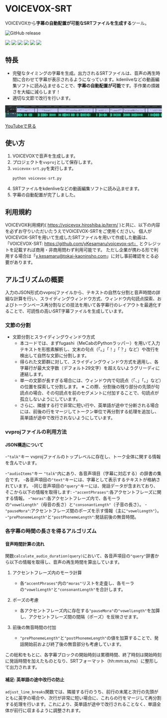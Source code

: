 # VOICEVOX-SRT
VOICEVOXから**字幕の自動配置が可能なSRTファイルを生成する**ツール。

![GitHub release](https://img.shields.io/github/v/release/python/cpython?style=flat)

  <img src="https://img.shields.io/badge/PyTorch-EE4C2C?style=for-the-badge&logo=pytorch&logoColor=white">
  <img src="https://img.shields.io/badge/ONNXRUNTIME GPU-27338e?style=for-the-badge&logoColor=white">
  <img src="https://img.shields.io/badge/Docker-2CA5E0?style=for-the-badge&logo=docker&logoColor=white">
  <img src="https://img.shields.io/badge/Python-FFD43B?style=for-the-badge&logo=python&logoColor=blue">
  <img src="https://img.shields.io/badge/Linux-FCC624?style=for-the-badge&logo=linux&logoColor=black">

<img src="https://img.shields.io/github/v/release/yKesamaru/voicevox-srt?style=for-the-badge&logo=github&logoColor=white">


## 特長
- 完璧なタイミングの字幕を生成。出力されるSRTファイルは、音声の再生時間に合わせて字幕が表示されるようになっています。kdenliveなどの動画編集ソフトに読み込ませることで、**字幕の自動配置が可能**です。手作業の煩雑さを大幅に減らします！
- 適切な文節で改行を行います。

![](assets/2025-02-09-17-32-19.png)

[YouTubeで見る](https://youtu.be/QAqP9a-IJHo)

## 使い方
1. VOICEVOXで音声を生成します。
2. プロジェクトを`vvproj`として保存します。
3. `voicevox-srt.py`を実行します。
   ```python
   python voicevox-srt.py
   ```
4. SRTファイルをkdenliveなどの動画編集ソフトに読み込ませます。
5. 字幕の自動配置が完了しました。

## 利用規約
VOICEVOX利用規約( https://voicevox.hiroshiba.jp/term/ )と共に、以下の内容を必ずお守りいただいたうえでVOICEVOX-SRTをご使用ください。
個人がVOICEVOX-SRTを用いて生成したSRTファイルを用いて作成した動画は、
「VOICEVOX-SRT: https://github.com/yKesamaru/voicevox-srt」
とクレジットを記載すれば商用・非商用問わず利用可能です。
ただし企業が携わる形で利用する場合は「y.kesamaru@tokai-kaoninsho.com」に対し事前確認をとる必要があります。

## アルゴリズムの概要
入力のJSON形式のvvprojファイルから、テキストの自然な分割と音声時間の詳細な計算を行い、スライディングウィンドウ方式、ウィンドウ内句読点探索、およびトークンベース再分割などの技法を用いて各字幕行のレイアウトを最適化することで、可読性の高いSRT字幕ファイルを生成しています。

### 文節の分割
- 文節分割とスライディングウィンドウ方式
  - 本コードでは、まずfugashi（MeCabのPythonラッパー）を用いて入力テキストを形態素解析し、文末の句点（「。」「！」「？」など）や改行を検出して自然な文節に分割します。
  - 得られた文節群に対して、スライディングウィンドウ方式を適用し、各字幕行が最大文字数（デフォルト29文字）を超えないようグリーディに連結します。
  - 単一の文節が長すぎる場合には、ウィンドウ内で句読点（「、」「。」など）の位置を探索して分割します。
    ※ この際、分割後の残り部分の先頭が句読点の場合、その句読点を前のセグメントに付加することで、句読点が孤立しないようにしています。
  - さらに、隣接する行で非常に短い行や、英単語が途中で分断される場合には、前後の行をマージしてトークン単位で再分割する処理を追加し、英単語が途中で改行されないようにしています。

### vvprojファイルの利用方法
#### JSON構造について
-`"talk"`キー
  vvprojファイルのトップレベルに存在し、トーク全体に関する情報を含んでいます。

-`"audioItems"`キー
  `"talk"`内にあり、各音声項目（字幕に対応する）の辞書の集合です。
  -各音声項目の`"text"`キーには、字幕として表示するテキストが格納されています。
  -同じ音声項目の`"query"`キーには、発話データが含まれており、そこから以下の情報を取得します:
    -`"accentPhrases"`:各アクセントフレーズに関する情報。
    -`"moras"`:各アクセントフレーズ内で、各モーラの`"vowelLength"`（母音の長さ）と`"consonantLength"`（子音の長さ）。
    -`"pauseMora"`:アクセントフレーズ間のポーズを示す情報（主に`"vowelLength"`）。
    -`"prePhonemeLength"`と`"postPhonemeLength"`:発話前後の無音時間。

### 各字幕の時間の長さを得るアルゴリズム
#### 音声時間計算の流れ
関数`calculate_audio_duration(query)`において、各音声項目の`"query"`辞書から以下の情報を取得し、音声の再生時間を算出しています。
1. アクセントフレーズ内のモーラ計算
   - 各`"accentPhrases"`内の`"moras"`リストを走査し、各モーラの`"vowelLength"`と`"consonantLength"`を合計します。

2. ポーズの考慮
   - 各アクセントフレーズ内に存在する`"pauseMora"`の`"vowelLength"`を加算し、アクセントフレーズ間の間隔（ポーズ）を反映させます。

3. 前後の無音時間の付加
   - `"prePhonemeLength"`と`"postPhonemeLength"`の値を加算することで、発話開始前および終了後の無音部分も考慮しています。

この総和をもとに、各字幕ブロックの開始時刻は累積時間、終了時刻は開始時刻に発話時間を加えたものとなり、SRTフォーマット（hh:mm:ss,ms）に整形して出力されます。

#### 補足: 英単語の途中改行の防止
`adjust_line_breaks`関数では、隣接する行のうち、前行の末尾と次行の先頭がともに英字の場合や、次行が非常に短い場合に、これらの行をマージして再分割する処理を行います。これにより、英単語が途中で改行されることなく、単語全体が前行に収まるように調整されます。




